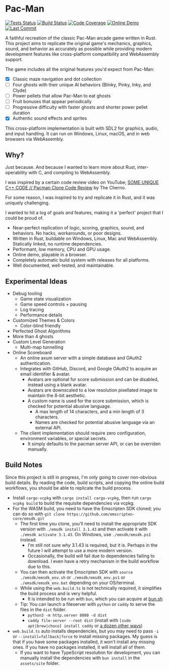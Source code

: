 # Pac-Man

[![Tests Status][badge-test]][test] [![Build Status][badge-build]][build] [![Code Coverage][badge-coverage]][coverage] [![Online Demo][badge-online-demo]][demo] [![Last Commit][badge-last-commit]][commits]

[badge-test]: https://github.com/Xevion/Pac-Man/actions/workflows/tests.yaml/badge.svg
[badge-build]: https://github.com/Xevion/Pac-Man/actions/workflows/build.yaml/badge.svg
[badge-coverage]: https://coveralls.io/repos/github/Xevion/Pac-Man/badge.svg?branch=master
[badge-demo]: https://img.shields.io/github/deployments/Xevion/Pac-Man/github-pages?label=GitHub%20Pages
[badge-online-demo]: https://img.shields.io/badge/GitHub%20Pages-Demo-brightgreen
[badge-last-commit]: https://img.shields.io/github/last-commit/Xevion/Pac-Man
[build]: https://github.com/Xevion/Pac-Man/actions/workflows/build.yaml
[test]: https://github.com/Xevion/Pac-Man/actions/workflows/tests.yaml
[coverage]: https://coveralls.io/github/Xevion/Pac-Man?branch=master
[demo]: https://xevion.github.io/Pac-Man/
[commits]: https://github.com/Xevion/Pac-Man/commits/master

A faithful recreation of the classic Pac-Man arcade game written in Rust. This project aims to replicate the original game's mechanics, graphics, sound, and behavior as accurately as possible while providing modern development features like cross-platform compatibility and WebAssembly support.

The game includes all the original features you'd expect from Pac-Man:

- [x] Classic maze navigation and dot collection
- [ ] Four ghosts with their unique AI behaviors (Blinky, Pinky, Inky, and Clyde)
- [ ] Power pellets that allow Pac-Man to eat ghosts
- [ ] Fruit bonuses that appear periodically
- [ ] Progressive difficulty with faster ghosts and shorter power pellet duration
- [x] Authentic sound effects and sprites

This cross-platform implementation is built with SDL2 for graphics, audio, and input handling. It can run on Windows, Linux, macOS, and in web browsers via WebAssembly.

## Why?

Just because. And because I wanted to learn more about Rust, inter-operability with C, and compiling to WebAssembly.

I was inspired by a certain code review video on YouTube; [SOME UNIQUE C++ CODE // Pacman Clone Code Review](https://www.youtube.com/watch?v=OKs_JewEeOo) by The Cherno.

For some reason, I was inspired to try and replicate it in Rust, and it was uniquely challenging.

I wanted to hit a log of goals and features, making it a 'perfect' project that I could be proud of.

- Near-perfect replication of logic, scoring, graphics, sound, and behaviors. No hacks, workarounds, or poor designs.
- Written in Rust, buildable on Windows, Linux, Mac and WebAssembly. Statically linked, no runtime dependencies.
- Performant, low memory, CPU and GPU usage.
- Online demo, playable in a browser.
- Completely automatic build system with releases for all platforms.
- Well documented, well-tested, and maintainable.

## Experimental Ideas

- Debug tooling
  - Game state visualization
  - Game speed controls + pausing
  - Log tracing
  - Performance details
- Customized Themes & Colors
  - Color-blind friendly
- Perfected Ghost Algorithms
- More than 4 ghosts
- Custom Level Generation
  - Multi-map tunnelling
- Online Scoreboard
  - An online axum server with a simple database and OAuth2 authentication.
  - Integrates with GitHub, Discord, and Google OAuth2 to acquire an email identifier & avatar.
    - Avatars are optional for score submission and can be disabled, instead using a blank avatar.
    - Avatars are downscaled to a low resolution pixellated image to maintain the 8-bit aesthetic.
    - A custom name is used for the score submission, which is checked for potential abusive language.
      - A max length of 14 characters, and a min length of 3 characters.
      - Names are checked for potential abusive language via an external API.
  - The client implementation should require zero configuration, environment variables, or special secrets.
    - It simply defaults to the pacman server API, or can be overriden manually.

## Build Notes

Since this project is still in progress, I'm only going to cover non-obvious build details. By reading the code, build scripts, and copying the online build workflows, you should be able to replicate the build process.

- Install `cargo-vcpkg` with `cargo install cargo-vcpkg`, then run `cargo vcpkg build` to build the requisite dependencies via vcpkg.
- For the WASM build, you need to have the Emscripten SDK cloned; you can do so with `git clone https://github.com/emscripten-core/emsdk.git`
  - The first time you clone, you'll need to install the appropriate SDK version with `./emsdk install 3.1.43` and then activate it with `./emsdk activate 3.1.43`. On Windows, use `./emsdk/emsdk.ps1` instead.
    - I'm still not sure _why_ 3.1.43 is required, but it is. Perhaps in the future I will attempt to use a more modern version.
    - Occasionally, the build will fail due to dependencies failing to download. I even have a retry mechanism in the build workflow due to this.
  - You can then activate the Emscripten SDK with `source ./emsdk/emsdk_env.sh` or `./emsdk/emsdk_env.ps1` or `./emsdk/emsdk_env.bat` depending on your OS/terminal.
  - While using the `web.build.ts` is not technically required, it simplifies the build process and is very helpful.
    - It is intended to be run with `bun`, which you can acquire at [bun.sh](https://bun.sh/)
  - Tip: You can launch a fileserver with `python` or `caddy` to serve the files in the `dist` folder.
    - `python3 -m http.server 8080 -d dist`
    - `caddy file-server --root dist` (install with `[sudo apt|brew|choco] install caddy` or [a dozen other ways](https://caddyserver.com/docs/install))
- `web.build.ts` auto installs dependencies, but you may need to pass `-i` or `--install=fallback|force` to install missing packages. My guess is that if you have some packages installed, it won't install any missing ones. If you have no packages installed, it will install all of them.
  - If you want to have TypeScript resolution for development, you can manually install the dependencies with `bun install` in the `assets/site` folder.
